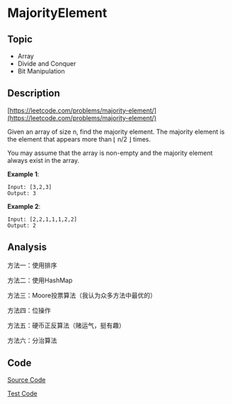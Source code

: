 # MajorityElement #

## Topic

- Array
- Divide and Conquer
- Bit Manipulation

## Description

[https://leetcode.com/problems/majority-element/](https://leetcode.com/problems/majority-element/)

Given an array of size n, find the majority element. The majority element is the element that appears more than ⌊ n/2 ⌋ times.

You may assume that the array is non-empty and the majority element always exist in the array.

**Example 1**:

```
Input: [3,2,3]
Output: 3
```

**Example 2**:

```
Input: [2,2,1,1,1,2,2]
Output: 2
```

## Analysis

方法一：使用排序

方法二：使用HashMap

方法三：Moore投票算法（我认为众多方法中最优的）

方法四：位操作

方法五：硬币正反算法（赌运气，挺有趣）

方法六：分治算法

## Code

[Source Code](MajorityElement.java)

[Test Code](../../../../../test/java/com/lun/easy/MajorityElementTest.java)

